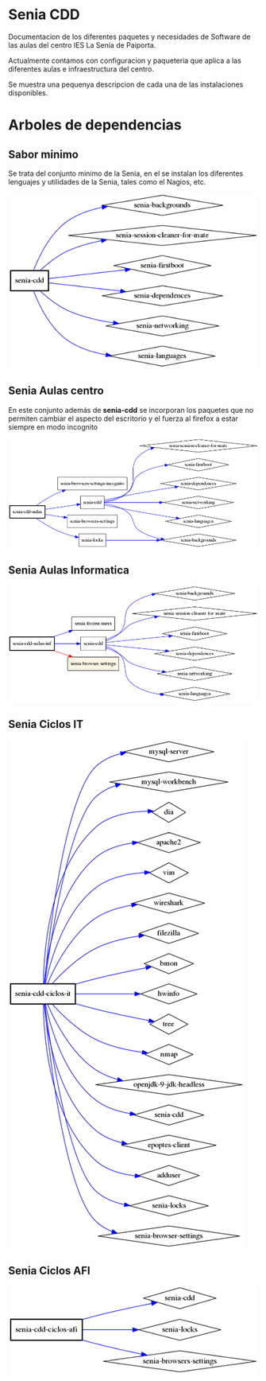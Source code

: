 # Senia CDD 


Documentacion de los diferentes paquetes y necesidades de Software de las aulas del centro
IES La Senia de Paiporta.

Actualmente contamos con configuracion y paqueteria que aplica a las diferentes aulas e infraestructura
del centro.

Se muestra una pequenya descripcion de cada una de las instalaciones disponibles.


# Arboles de dependencias

## Sabor minimo

Se trata del conjunto minimo de la Senia, en el se instalan los diferentes lenguajes y utilidades
de la Senia, tales como el Nagios, etc.

![Senia CDD](docs/imgs/senia-cdd.png)


## Senia Aulas centro

En este conjunto además de **senia-cdd** se incorporan los paquetes que no permiten cambiar el aspecto
del escritorio y el fuerza al firefox a estar siempre en modo incognito

![Senia CDD Aulas](docs/imgs/senia-cdd-aulas.png)

## Senia Aulas Informatica 

![Senia CDD Aulas INF](docs/imgs/senia-cdd-aulas-inf.png)


## Senia Ciclos IT

![Senia CDD Ciclos IT](docs/imgs/senia-cdd-ciclos-it.png)

## Senia Ciclos AFI

![Senia CDD Ciclos AFI](docs/imgs/senia-cdd-ciclos-afi.png)


